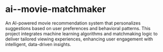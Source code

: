 # ai--movie-matchmaker
An AI-powered movie recommendation system that personalizes suggestions based on user preferences and behavioral patterns. This project integrates machine learning algorithms and matchmaking logic to deliver tailored viewing experiences, enhancing user engagement with intelligent, data-driven insights.
